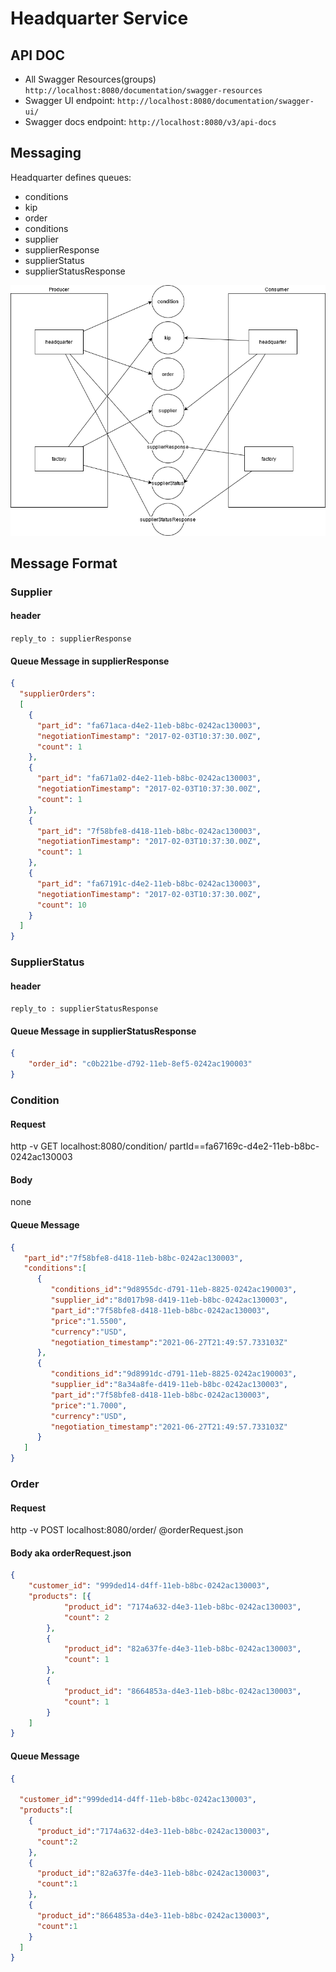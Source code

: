 # Headquarter Service

## API DOC

- All Swagger Resources(groups) `http://localhost:8080/documentation/swagger-resources`
- Swagger UI endpoint: `http://localhost:8080/documentation/swagger-ui/`
- Swagger docs endpoint: `http://localhost:8080/v3/api-docs`

## Messaging

Headquarter defines queues:

* conditions
* kip
* order
* conditions
* supplier
* supplierResponse
* supplierStatus
* supplierStatusResponse

!["messaging architecture"](./img/messaging.png)

## Message Format

### Supplier

#### header

`reply_to : supplierResponse`

#### Queue Message in supplierResponse

```json
{
  "supplierOrders":
  [
    {
      "part_id": "fa671aca-d4e2-11eb-b8bc-0242ac130003",
      "negotiationTimestamp": "2017-02-03T10:37:30.00Z",
      "count": 1
    },
    {
      "part_id": "fa671a02-d4e2-11eb-b8bc-0242ac130003",
      "negotiationTimestamp": "2017-02-03T10:37:30.00Z",
      "count": 1
    },
    {
      "part_id": "7f58bfe8-d418-11eb-b8bc-0242ac130003",
      "negotiationTimestamp": "2017-02-03T10:37:30.00Z",
      "count": 1
    },
    {
      "part_id": "fa67191c-d4e2-11eb-b8bc-0242ac130003",
      "negotiationTimestamp": "2017-02-03T10:37:30.00Z",
      "count": 10
    }
  ]
}
```

### SupplierStatus

#### header

`reply_to : supplierStatusResponse`

#### Queue Message in supplierStatusResponse

```json
{
    "order_id": "c0b221be-d792-11eb-8ef5-0242ac190003"
}
```

### Condition

#### Request

http -v GET localhost:8080/condition/ partId==fa67169c-d4e2-11eb-b8bc-0242ac130003

#### Body
none

#### Queue Message

```json
{
   "part_id":"7f58bfe8-d418-11eb-b8bc-0242ac130003",
   "conditions":[
      {
         "conditions_id":"9d8955dc-d791-11eb-8825-0242ac190003",
         "supplier_id":"8d017b98-d419-11eb-b8bc-0242ac130003",
         "part_id":"7f58bfe8-d418-11eb-b8bc-0242ac130003",
         "price":"1.5500",
         "currency":"USD",
         "negotiation_timestamp":"2021-06-27T21:49:57.733103Z"
      },
      {
         "conditions_id":"9d8991dc-d791-11eb-8825-0242ac190003",
         "supplier_id":"8a34a8fe-d419-11eb-b8bc-0242ac130003",
         "part_id":"7f58bfe8-d418-11eb-b8bc-0242ac130003",
         "price":"1.7000",
         "currency":"USD",
         "negotiation_timestamp":"2021-06-27T21:49:57.733103Z"
      }
   ]
}
```

### Order

#### Request

http -v POST localhost:8080/order/ @orderRequest.json

#### Body aka orderRequest.json
```json
{
	"customer_id": "999ded14-d4ff-11eb-b8bc-0242ac130003",
	"products": [{
			"product_id": "7174a632-d4e3-11eb-b8bc-0242ac130003",
			"count": 2
		},
		{
			"product_id": "82a637fe-d4e3-11eb-b8bc-0242ac130003",
			"count": 1
		},
		{
			"product_id": "8664853a-d4e3-11eb-b8bc-0242ac130003",
			"count": 1
		}
	]
}
```
#### Queue Message

```json
{

  "customer_id":"999ded14-d4ff-11eb-b8bc-0242ac130003",
  "products":[
    {
      "product_id":"7174a632-d4e3-11eb-b8bc-0242ac130003",
      "count":2
    },
    {
      "product_id":"82a637fe-d4e3-11eb-b8bc-0242ac130003",
      "count":1
    },
    {
      "product_id":"8664853a-d4e3-11eb-b8bc-0242ac130003",
      "count":1
    }
  ]
}
```